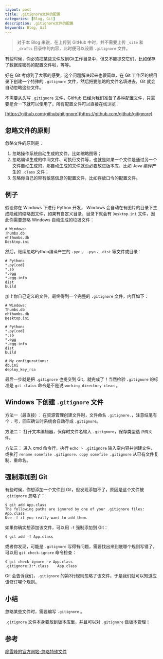 ```yaml
---
layout: post
title: .gitignore文件的配置
categories: [Blog, Git]
description: .gitignore文件的配置
keywords: Blog, Git
---
```


> 对于本 Blog 来说，在上传到 GitHub 中时，并不需要上传 `_site` 和 `_drafts` 目录中的内容，此时便可以设置 `.gitignore` 文件。

有些时候，你必须把某些文件放到Git工作目录中，但又不能提交它们，比如保存了数据库密码的配置文件啦，等等。

好在 Git 考虑到了大家的感受，这个问题解决起来也很简单，在 Git 工作区的根目录下创建一个特殊的 `.gitignore` 文件，然后把要忽略的文件名填进去，Git 就会自动忽略这些文件。

不需要从头写 `.gitignore` 文件，GitHub 已经为我们准备了各种配置文件，只需要组合一下就可以使用了。所有配置文件可以直接在线浏览：

[https://github.com/github/gitignore](https://github.com/github/gitignore)

## 忽略文件的原则

忽略文件的原则是：

1. 忽略操作系统自动生成的文件，比如缩略图等；
2. 忽略编译生成的中间文件、可执行文件等，也就是如果一个文件是通过另一个文件自动生成的，那自动生成的文件就没必要放进版本库，比如 Java 编译产生的 `.class` 文件；
3. 忽略你自己的带有敏感信息的配置文件，比如存放口令的配置文件。


## 例子

假设你在 Windows 下进行 Python 开发， Windows 会自动在有图片的目录下生成隐藏的缩略图文件，如果有自定义目录，目录下就会有 `Desktop.ini` 文件，因此你需要忽略 Windows 自动生成的垃圾文件：

```
# Windows:
Thumbs.db
ehthumbs.db
Desktop.ini
```

然后，继续忽略Python编译产生的 `.pyc` 、 `.pyo` 、 `dist` 等文件或目录：

```
# Python:
*.py[cod]
*.so
*.egg
*.egg-info
dist
build
```

加上你自己定义的文件，最终得到一个完整的 `.gitignore` 文件，内容如下：

```
# Windows:
Thumbs.db
ehthumbs.db
Desktop.ini

# Python:
*.py[cod]
*.so
*.egg
*.egg-info
dist
build

# My configurations:
db.ini
deploy_key_rsa
```

最后一步就是把 `.gitignore` 也提交到 Git，就完成了！当然检验 `.gitignore` 的标准是 `git status` 命令是不是说 `working directory clean` 。

## Windows 下创建 `.gitignore` 文件

方法一（最直接）：
在资源管理创建文件时，文件命名 `.gitignore.`，注意结尾有个 `.` 号，回车确认时系统会自动存成 `.gitignore`。

方法二：
打开文本编辑器，保存时文件名输入 `.gitignore`，保存类型选 `所有文件`。

方法三：
进入 cmd 命令行，执行 `echo > .gitignore` 输入空内容并创建文件，或执行 `rename somefile .gitignore、copy somefile .gitignore` 从已有文件复制、重命名。

## 强制添加到 Git

有些时候，你想添加一个文件到 Git，但发现添加不了，原因是这个文件被 `.gitignore` 忽略了：

```shell
$ git add App.class
The following paths are ignored by one of your .gitignore files:
App.class
Use -f if you really want to add them.
```

如果你确实想添加该文件，可以用 `-f` 强制添加到 Git：

```shell
$ git add -f App.class
```

或者你发现，可能是 	`.gitignore` 写得有问题，需要找出来到底哪个规则写错了，可以用 `git check-ignore` 命令检查：

```shell
$ git check-ignore -v App.class
.gitignore:3:*.class    App.class
```

Git 会告诉我们，`.gitignore` 的第3行规则忽略了该文件，于是我们就可以知道应该修订哪个规则。

## 小结
忽略某些文件时，需要编写 `.gitignore` 。

`.gitignore` 文件本身要放到版本库里，并且可以对 `.gitignore` 做版本管理！


## 参考

[廖雪峰的官方网站-忽略特殊文件](https://www.liaoxuefeng.com/wiki/0013739516305929606dd18361248578c67b8067c8c017b000/0013758404317281e54b6f5375640abbb11e67be4cd49e0000)



